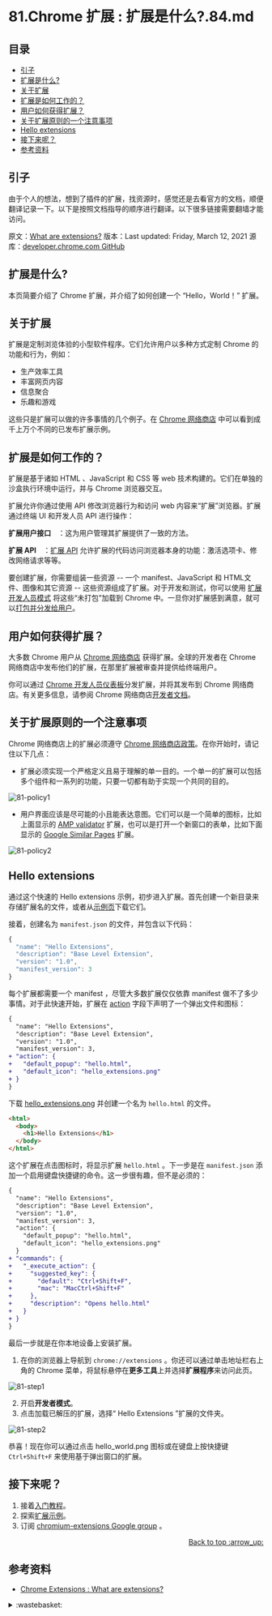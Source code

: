 # 81.Chrome 扩展 : 扩展是什么?.84.md
## <a name="index"></a> 目录
- [引子](#start)
- [扩展是什么?](#what)
- [关于扩展](#about)
- [扩展是如何工作的？](#how)
- [用户如何获得扩展？](#get)
- [关于扩展原则的一个注意事项](#note)
- [Hello extensions](#hello)
- [接下来呢？](#next)
- [参考资料](#reference)


## <a name="start"></a> 引子
由于个人的想法，想到了插件的扩展，找资源时，感觉还是去看官方的文档，顺便翻译记录一下。以下是按照文档指导的顺序进行翻译。以下很多链接需要翻墙才能访问。

原文：[What are extensions?][url-1]
版本：Last updated: Friday, March 12, 2021
源库：[developer.chrome.com GitHub][url-2]

## <a name="what"></a> 扩展是什么?
本页简要介绍了 Chrome 扩展，并介绍了如何创建一个 “Hello，World！” 扩展。

## <a name="about"></a> 关于扩展
扩展是定制浏览体验的小型软件程序。它们允许用户以多种方式定制 Chrome 的功能和行为，例如：
- 生产效率工具
- 丰富网页内容
- 信息聚合
- 乐趣和游戏

这些只是扩展可以做的许多事情的几个例子。在 [Chrome 网络商店][url-3] 中可以看到成千上万个不同的已发布扩展示例。

## <a name="how"></a> 扩展是如何工作的？
扩展是基于诸如 HTML 、JavaScript 和 CSS 等 web 技术构建的。它们在单独的沙盒执行环境中运行，并与 Chrome 浏览器交互。

扩展允许你通过使用 API 修改浏览器行为和访问 web 内容来“扩展”浏览器。扩展通过终端 UI 和开发人员 API 进行操作：

**扩展用户接口** ：这为用户管理其扩展提供了一致的方法。

**扩展 API** ：[扩展 API][url-4] 允许扩展的代码访问浏览器本身的功能：激活选项卡、修改网络请求等等。

要创建扩展，你需要组装一些资源 -- 一个 manifest、JavaScript 和 HTML文件、图像和其它资源 -- 这些资源组成了扩展。对于开发和测试，你可以使用 [扩展开发人员模式][url-5] 将这些“未打包”加载到 Chrome 中。一旦你对扩展感到满意，就可以[打包并分发给用户][url-6]。

## <a name="get"></a> 用户如何获得扩展？
大多数 Chrome 用户从 [Chrome 网络商店][url-3] 获得扩展。全球的开发者在 Chrome 网络商店中发布他们的扩展，在那里扩展被审查并提供给终端用户。

你可以通过 [Chrome 开发人员仪表板][url-7]分发扩展，并将其发布到 Chrome 网络商店。有关更多信息，请参阅 Chrome 网络商店[开发者文档][url-8]。


## <a name="note"></a> 关于扩展原则的一个注意事项
Chrome 网络商店上的扩展必须遵守 [Chrome 网络商店政策][url-9]。在你开始时，请记住以下几点：
- 扩展必须实现一个严格定义且易于理解的单一目的。一个单一的扩展可以包括多个组件和一系列的功能，只要一切都有助于实现一个共同的目的。

![81-policy1][url-local-1]

- 用户界面应该是尽可能的小且能表达意图。它们可以是一个简单的图标，比如上面显示的 [AMP validator][url-10] 扩展，也可以是打开一个新窗口的表单，比如下面显示的 [Google Similar Pages][url-11] 扩展。

![81-policy2][url-local-2]

## <a name="hello"></a> Hello extensions
通过这个快速的 Hello extensions 示例，初步进入扩展。首先创建一个新目录来存储扩展名的文件，或者从[示例页][url-12]下载它们。

接着，创建名为 `manifest.json` 的文件，并包含以下代码：
```js
{
  "name": "Hello Extensions",
  "description": "Base Level Extension",
  "version": "1.0",
  "manifest_version": 3
}
```
每个扩展都需要一个 manifest ，尽管大多数扩展仅仅依靠 manifest 做不了多少事情。对于此快速开始，扩展在 [action][url-13] 字段下声明了一个弹出文件和图标：

```diff
{
  "name": "Hello Extensions",
  "description": "Base Level Extension",
  "version": "1.0",
  "manifest_version": 3,
+ "action": {
+   "default_popup": "hello.html",
+   "default_icon": "hello_extensions.png"
+ }
}
```

下载 [hello_extensions.png][url-14] 并创建一个名为 `hello.html` 的文件。

```html
<html>
  <body>
    <h1>Hello Extensions</h1>
  </body>
</html>
```

这个扩展在点击图标时，将显示扩展 `hello.html` 。下一步是在 `manifest.json` 添加一个启用键盘快捷键的命令。这一步很有趣，但不是必须的：

```diff
{
  "name": "Hello Extensions",
  "description": "Base Level Extension",
  "version": "1.0",
  "manifest_version": 3,
  "action": {
    "default_popup": "hello.html",
    "default_icon": "hello_extensions.png"
  }
+ "commands": {
+   "_execute_action": {
+     "suggested_key": {
+       "default": "Ctrl+Shift+F",
+       "mac": "MacCtrl+Shift+F"
+     },
+     "description": "Opens hello.html"
+   }
+ }
}
```

最后一步就是在你本地设备上安装扩展。
1. 在你的浏览器上导航到 `chrome://extensions` 。你还可以通过单击地址栏右上角的 Chrome 菜单，将鼠标悬停在**更多工具**上并选择**扩展程序**来访问此页。

![81-step1][url-local-3]

2. 开启**开发者模式**。
3. 点击加载已解压的扩展，选择“ Hello Extensions ”扩展的文件夹。

![81-step2][url-local-4]

恭喜！现在你可以通过点击 hello_world.png 图标或在键盘上按快捷键 `Ctrl+Shift+F` 来使用基于弹出窗口的扩展。

## <a name="next"></a> 接下来呢？
1. 接着[入门教程][url-15]。
2. 探索[扩展示例][url-16]。
3. 订阅 [chromium-extensions Google group][url-17] 。


<div align="right"><a href="#index">Back to top :arrow_up:</a></div>

## <a name="reference"></a> 参考资料
- [Chrome Extensions : What are extensions?][url-1]

[url-1]:https://developer.chrome.com/docs/extensions/mv3/overview/
[url-2]:https://github.com/GoogleChrome/developer.chrome.com
[url-3]:https://chrome.google.com/webstore/category/extensions
[url-4]:https://developer.chrome.com/docs/extensions/reference/
[url-5]:https://developer.chrome.com/docs/extensions/mv3/getstarted/#manifest
[url-6]:https://developer.chrome.com/docs/webstore/publish/
[url-7]:https://chrome.google.com/webstore/devconsole
[url-8]:https://developer.chrome.com/docs/webstore/
[url-9]:https://developer.chrome.com/docs/webstore/program_policies/
[url-10]:https://chrome.google.com/webstore/detail/amp-validator/nmoffdblmcmgeicmolmhobpoocbbmknc
[url-11]:https://chrome.google.com/webstore/detail/packagetrack-package-trac/hoipjclokbelgffomjhhiflphegpmlpe
[url-12]:https://developer.chrome.com/docs/extensions/mv3/samples#search:hello
[url-13]:https://developer.chrome.com/docs/extensions/reference/action/
[url-14]:https://storage.googleapis.com/chrome-gcs-uploader.appspot.com/image/WlD8wC6g8khYWPJUsQceQkhXSlv1/gmKIT88Ha1z8VBMJFOOH.png
[url-15]:https://developer.chrome.com/docs/extensions/mv3/getstarted/
[url-16]:https://github.com/GoogleChrome/chrome-extensions-samples
[url-17]:http://groups.google.com/a/chromium.org/group/chromium-extensions

[url-local-1]:./images/81/policy1.png
[url-local-2]:./images/81/policy2.png
[url-local-3]:./images/81/step1.png
[url-local-4]:./images/81/step2.png





<details>
<summary>:wastebasket:</summary>

![n-poster][url-local-poster]

</details>

[url-book]:https://book.douban.com/subject/26916012/
[url-local-poster]:./images/n/poster.jpg
